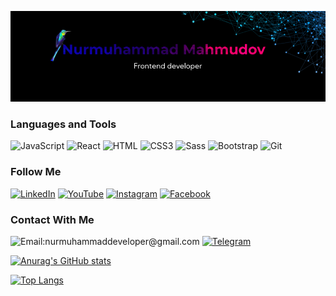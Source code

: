 [![Header](https://github.com/mukhammadyn/mukhammadyn/blob/main/assets/guthub-header.png)](https://t.me/mukhammadyn)


### Languages and Tools

![JavaScript](https://img.shields.io/badge/-JavaScript-082032?style=for-the-badge&logo=JavaScript&logoColor=#FEC260)
![React](https://img.shields.io/badge/-React-082032?style=for-the-badge&logo=React&logoColor=#61DAFB)
![HTML](https://img.shields.io/badge/-HTML5-082032?style=for-the-badge&logo=HTML5&logoColor=#185ADB)
![CSS3](https://img.shields.io/badge/-CSS3-082032?style=for-the-badge&logo=CSS3&logoColor=1572B6)
![Sass](https://img.shields.io/badge/-Sass-082032?style=for-the-badge&logo=Sass&logoColor=CC6699)
![Bootstrap](https://img.shields.io/badge/-Bootstrap-082032?style=for-the-badge&logo=Bootstrap&logoColor=#7952B3)
![Git](https://img.shields.io/badge/-Git-082032?style=for-the-badge&logo=Git&logoColor=#F05032)



### Follow Me

[![LinkedIn](https://img.shields.io/badge/-LinkedIn-082032?style=for-the-badge&logo=LinkedIn&logoColor=0A66C2)](https://www.linkedin.com/in/nurmuhammad-mahmud-455bb2208)
[![YouTube](https://img.shields.io/badge/-YouTube-082032?style=for-the-badge&logo=YouTube&logoColor=FF0000)](https://www.youtube.com/channel/UCCOMpakRNl4sQwngPpjqUfQ)
[![Instagram](https://img.shields.io/badge/-Instagram-082032?style=for-the-badge&logo=Instagram&logoColor=#E4405F)](https://www.instagram.com/nurmuhammad_maxmudov)
[![Facebook](https://img.shields.io/badge/-Facebook-082032?style=for-the-badge&logo=Facebook&logoColor=#1877F2)](https://www.facebook.com/mukhammadyn)


### Contact With Me

![Email:nurmuhammaddeveloper@gmail.com](https://img.shields.io/badge/-nurmuhammaddeveloper@gmail.com-082032?style=for-the-badge&logo=Gmail&logoColor=#EA4335)
[![Telegram](https://img.shields.io/badge/-Telegram-082032?style=for-the-badge&logo=Telegram&logoColor=#26A5E4)](https://t.me/mukhammadyn)


[![Anurag's GitHub stats](https://github-readme-stats.vercel.app/api?username=mukhammadyn&show_icons=true&theme=react)](https://github.com/anuraghazra/github-readme-stats)

[![Top Langs](https://github-readme-stats.vercel.app/api/top-langs/?username=mukhammadyn&langs_count=8&theme=react)](https://github.com/anuraghazra/github-readme-stats)
